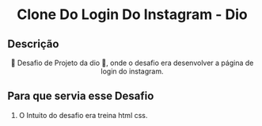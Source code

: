 <h1 align="center">Clone Do Login Do Instagram - Dio</h1>

## Descrição

<p align="center">🚀 Desafio de Projeto da dio 🚀, onde o desafio era desenvolver a página de login do instagram. </p>

## Para que servia esse Desafio

1. O Intuito do desafio era treina html css.
